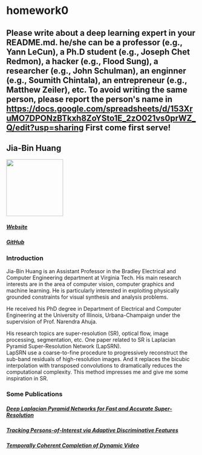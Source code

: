 # homework0
Please write about a deep learning expert in your README.md.
he/she can be a professor (e.g., Yann LeCun), a Ph.D student (e.g., Joseph Chet Redmon), a hacker (e.g., Flood Sung), a researcher (e.g., John Schulman), an enginner (e.g., Soumith Chintala), an entrepreneur (e.g., Matthew Zeiler), etc.
To avoid writing the same person, please report the person's name in  
https://docs.google.com/spreadsheets/d/153XruMO7DPONzBTkxh8ZoYSto1E_2zO021vs0prWZ_Q/edit?usp=sharing
First come first serve!
-------

## Jia-Bin Huang
<img src="https://filebox.ece.vt.edu/~jbhuang/images/jbhuang.jpg"  width="150px" />

##### [Website](https://filebox.ece.vt.edu/~jbhuang/)

##### [GitHub](https://github.com/jbhuang0604)

### Introduction
Jia-Bin Huang is an Assistant Professor in the Bradley Electrical and Computer Engineering department at Virginia Tech. His main research interests are in the area of computer vision, computer graphics and machine learning. He is particularly interested in exploiting physically grounded constraints for visual synthesis and analysis problems.

He received his PhD degree in Department of Electrical and Computer Engineering at the University of Illinois, Urbana-Champaign under the supervision of Prof. Narendra Ahuja.

His research topics are super-resolution (SR), optical flow, image processing, segmentation, etc. One paper related to SR is Laplacian Pyramid Super-Resolution Network (LapSRN).  
LapSRN use a coarse-to-fine procedure to progressively reconstruct the sub-band residuals of high-resolution images. And it replaces the bicubic interpolation with transposed convolutions to dramatically reduces the computational complexity. This method impresses me and give me some inspiration in SR. 

### Some Publications
##### [Deep Laplacian Pyramid Networks for Fast and Accurate Super-Resolution](http://vllab1.ucmerced.edu/~wlai24/LapSRN/papers/cvpr17_LapSRN.pdf)
##### [Tracking Persons-of-Interest via Adaptive Discriminative Features](http://shunzhang.me.pn/papers/eccv2016/FaceTracking_ECCV_2016.pdf)
##### [Temporally Coherent Completion of Dynamic Video](https://pdfs.semanticscholar.org/7ee9/00bbe59fd19e80d7fcc65d47335d270f1214.pdf)


